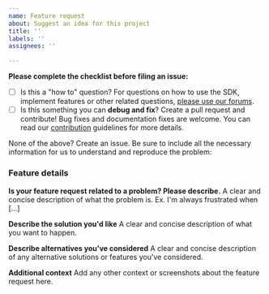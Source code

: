 ```yaml
---
name: Feature request
about: Suggest an idea for this project
title: ''
labels: ''
assignees: ''

---
```


**Please complete the checklist before filing an issue:**

- [ ] Is this a "how to" question? For questions on how to use the SDK, implement features or other related questions, [please use our forums](https://community.shopify.com/c/Shopify-APIs-SDKs/bd-p/shopify-apis-and-technology).
- [ ] Is this something you can **debug and fix**? Create a pull request and contribute! Bug fixes and documentation fixes are welcome. You can read our [contribution](https://github.com/Shopify/js-buy-sdk/blob/main/CONTRIBUTING.md) guidelines for more details.

None of the above? Create an issue. Be sure to include all the necessary information for us to understand and reproduce the problem:

### Feature details

**Is your feature request related to a problem? Please describe.**
A clear and concise description of what the problem is. Ex. I'm always frustrated when [...]

**Describe the solution you'd like**
A clear and concise description of what you want to happen.

**Describe alternatives you've considered**
A clear and concise description of any alternative solutions or features you've considered.

**Additional context**
Add any other context or screenshots about the feature request here.
